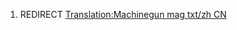 1.  REDIRECT [Translation:Machinegun mag txt/zh
    CN](Translation:Machinegun_mag_txt/zh_CN "wikilink")